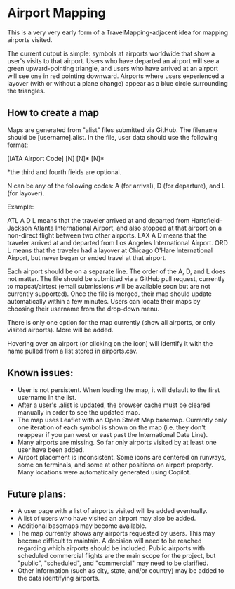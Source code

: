 # Airport Mapping

This is a very very early form of a TravelMapping-adjacent idea for mapping airports visited.

The current output is simple: symbols at airports worldwide that show a user's visits to that airport. Users who have departed an airport will see a green upward-pointing triangle, and users who have arrived at an airport will see one in red pointing downward. Airports where users experienced a layover (with or without a plane change) appear as a blue circle surrounding the triangles.

## How to create a map

Maps are generated from "alist" files submitted via GitHub. The filename should be [username].alist. In the file, user data should use the following format:

[IATA Airport Code] [N] [N]* [N]*

*the third and fourth fields are optional.

N can be any of the following codes: A (for arrival), D (for departure), and L (for layover).

Example:

   ATL A D L means that the traveler arrived at and departed from Hartsfield–Jackson Atlanta International Airport, and also stopped at that airport on a non-direct flight between two other airports.
   LAX A D  means that the traveler arrived at and departed from Los Angeles International Airport.
   ORD L means that the traveler had a layover at Chicago O'Hare International Airport, but never began or ended travel at that airport.


Each airport should be on a separate line. The order of the A, D, and L does not matter. The file should be submitted via a GitHub pull request, currently to mapcat/airtest (email submissions will be available soon but are not currently supported). Once the file is merged, their map should update automatically within a few minutes. Users can locate their maps by choosing their username from the drop-down menu.

There is only one option for the map currently (show all airports, or only visited airports). More will be added.

Hovering over an airport (or clicking on the icon) will identify it with the name pulled from a list stored in airports.csv.

## Known issues:

* User is not persistent. When loading the map, it will default to the first username in the list.
* After a user's .alist is updated, the browser cache must be cleared manually in order to see the updated map.
* The map uses Leaflet with an Open Street Map basemap. Currently only one iteration of each symbol is shown on the map (i.e. they don't reappear if you pan west or east past the International Date Line).
* Many airports are missing. So far only airports visited by at least one user have been added.
* Airport placement is inconsistent. Some icons are centered on runways, some on terminals, and some at other positions on airport property. Many locations were automatically generated using Copilot.

## Future plans:

* A user page with a list of airports visited will be added eventually.
* A list of users who have visited an airport may also be added.
* Additional basemaps may become available.
* The map currently shows any airports requested by users. This may become difficult to maintain. A decision will need to be reached regarding which airports should be included. Public airports with scheduled commercial flights are the main scope for the project, but "public", "scheduled", and "commercial" may need to be clarified.
* Other information (such as city, state, and/or country) may be added to the data identifying airports.

